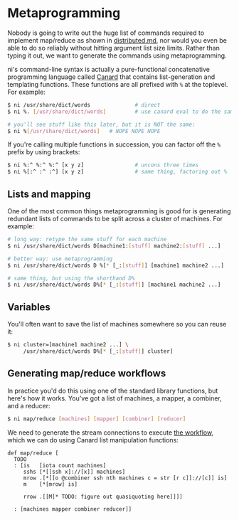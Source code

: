 # Metaprogramming
Nobody is going to write out the huge list of commands required to implement
map/reduce as shown in [distributed.md](distributed.md), nor would you even be
able to do so reliably without hitting argument list size limits. Rather than
typing it out, we want to generate the commands using metaprogramming.

ni's command-line syntax is actually a pure-functional concatenative
programming language called [Canard](https://github.com/spencertipping/canard)
that contains list-generation and templating functions. These functions are all
prefixed with `%` at the toplevel. For example:

```sh
$ ni /usr/share/dict/words              # direct
$ ni %. [/usr/share/dict/words]         # use canard eval to do the same thing

# you'll see stuff like this later, but it is NOT the same:
$ ni %[/usr/share/dict/words]   # NOPE NOPE NOPE
```

If you're calling multiple functions in succession, you can factor off the `%`
prefix by using brackets:

```sh
$ ni %:^ %:^ %:^ [x y z]                # uncons three times
$ ni %[:^ :^ :^] [x y z]                # same thing, factoring out %
```

## Lists and mapping
One of the most common things metaprogramming is good for is generating
redundant lists of commands to be split across a cluster of machines. For
example:

```sh
# long way: retype the same stuff for each machine
$ ni /usr/share/dict/words D[machine1:[stuff] machine2:[stuff] ...]

# better way: use metaprogramming
$ ni /usr/share/dict/words D %[* [_:[stuff]] [machine1 machine2 ...]

# same thing, but using the shorthand D%
$ ni /usr/share/dict/words D%[* [_:[stuff]] [machine1 machine2 ...]
```

## Variables
You'll often want to save the list of machines somewhere so you can reuse it:

```sh
$ ni cluster=[machine1 machine2 ...] \
     /usr/share/dict/words D%[* [_:[stuff]] cluster]
```

## Generating map/reduce workflows
In practice you'd do this using one of the standard library functions, but
here's how it works. You've got a list of machines, a mapper, a combiner, and a
reducer:

```sh
$ ni map/reduce [machines] [mapper] [combiner] [reducer]
```

We need to generate the stream connections to execute [the
workflow](distributed.md), which we can do using Canard list manipulation
functions:

```
def map/reduce [
  TODO
  : [is   [iota count machines]
     sshs [*[[ssh x]://[x]] machines]
     mrow .[*[[o @combiner ssh nth machines c = str [r c]]://[c]] is]
     m    [*[mrow] is]

     rrow .[[M[* TODO: figure out quasiquoting here]]]]

  : [machines mapper combiner reducer]]
```
